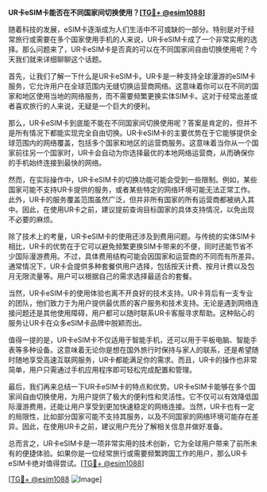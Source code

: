 **UR卡eSIM卡能否在不同国家间切换使用？[[TG💪+ @esim1088](https://t.me/s/esim1088)]**

随着科技的发展，eSIM卡逐渐成为人们生活中不可或缺的一部分。特别是对于经常旅行或需要在多个国家使用手机的人来说，UR卡eSIM卡成了一个非常实用的选择。那么问题来了，UR卡eSIM卡是否真的可以在不同国家间自由切换使用呢？今天我们就来详细聊聊这个话题。

首先，让我们了解一下什么是UR卡eSIM卡。UR卡是一种支持全球漫游的eSIM卡服务，它允许用户在全球范围内无缝切换运营商网络。这意味着你可以在不同的国家和地区使用当地的网络服务，而不需要频繁更换实体SIM卡。这对于经常出差或者喜欢旅行的人来说，无疑是一个巨大的便利。

那么，UR卡eSIM卡到底能不能在不同国家间切换使用呢？答案是肯定的，但并不是所有情况下都能实现完全自由切换。UR卡eSIM卡的主要优势在于它能够提供全球范围内的网络覆盖，包括多个国家和地区的运营商服务。这意味着当你从一个国家前往另一个国家时，UR卡会自动为你选择最优的本地网络运营商，从而确保你的手机始终连接到最快的网络。

然而，在实际操作中，UR卡eSIM卡的切换功能可能会受到一些限制。例如，某些国家可能不支持UR卡提供的服务，或者某些特定的网络环境可能无法正常工作。此外，UR卡的服务覆盖范围虽然广泛，但并非所有国家的所有运营商都被纳入其中。因此，在使用UR卡之前，建议提前查询目标国家的具体支持情况，以免出现不必要的麻烦。

除了技术上的考量，UR卡eSIM卡的使用还涉及到费用问题。与传统的实体SIM卡相比，UR卡的优势在于它可以避免频繁更换SIM卡带来的不便，同时还能节省不少国际漫游费用。不过，具体费用结构可能会因国家和运营商的不同而有所差异。通常情况下，UR卡会提供多种套餐供用户选择，包括按天计费、按月计费以及包月无限流量等。用户可以根据自己的需求选择最适合的套餐。

当然，UR卡eSIM卡的使用体验也离不开良好的技术支持。UR卡背后有一支专业的团队，他们致力于为用户提供最优质的客户服务和技术支持。无论是遇到网络连接问题还是其他使用障碍，用户都可以随时联系UR卡客服寻求帮助。这种贴心的服务让UR卡在众多eSIM卡品牌中脱颖而出。

值得一提的是，UR卡eSIM卡不仅适用于智能手机，还可以用于平板电脑、智能手表等多种设备。这意味着无论你是想在国外旅行时保持与家人的联系，还是希望随时随地享受高速互联网服务，UR卡都能满足你的需求。而且，UR卡的操作也非常简单，用户只需通过手机应用程序即可轻松完成配置和管理。

最后，我们再来总结一下UR卡eSIM卡的特点和优势。UR卡eSIM卡能够在多个国家间自由切换使用，为用户提供了极大的便利性和灵活性。它不仅可以有效降低国际漫游费用，还能让用户享受到更加快速稳定的网络连接。当然，UR卡也有一定的局限性，比如部分国家可能不支持其服务，以及不同国家的网络环境可能存在差异。因此，在使用UR卡之前，建议用户充分了解相关信息并做好准备。

总而言之，UR卡eSIM卡是一项非常实用的技术创新，它为全球用户带来了前所未有的便捷体验。如果你是一位经常旅行或需要频繁跨国工作的用户，那么UR卡eSIM卡绝对值得尝试。[[TG💪+ @esim1088](https://t.me/s/esim1088)]

[[TG💪+ @esim1088](https://t.me/s/esim1088) ![Image](https://i.postimg.cc/4NQfJmqS/Snipaste-2025-05-13-00-14-12.png)]
